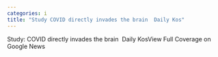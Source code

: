 ```yaml
---
categories: i
title: "Study COVID directly invades the brain  Daily Kos"
---
```

Study: COVID directly invades the brain&nbsp;&nbsp;Daily KosView Full Coverage on Google News